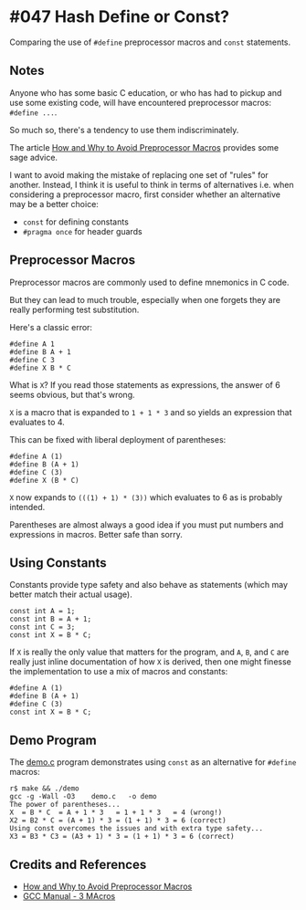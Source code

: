 # #047 Hash Define or Const?

Comparing the use of `#define` preprocessor macros and `const` statements.

## Notes

Anyone who has some basic C education, or who has had to pickup and use some existing code, will have encountered preprocessor macros: `#define ...`.

So much so, there's a tendency to use them indiscriminately.

The article [How and Why to Avoid Preprocessor Macros](https://luckyresistor.me/knowledge/avoid-preprocessor-macros/) provides some sage advice.

I want to avoid making the mistake of replacing one set of "rules" for another. Instead, I think it is useful to think in terms of alternatives
i.e. when considering a preprocessor macro, first consider whether an alternative may be a better choice:

* `const` for defining constants
* `#pragma once` for header guards


## Preprocessor Macros

Preprocessor macros are commonly used to define mnemonics in C code.

But they can lead to much trouble, especially when one forgets they are really performing test substitution.

Here's a classic error:

```
#define A 1
#define B A + 1
#define C 3
#define X B * C
```

What is `X`? If you read those statements as expressions, the answer of 6 seems obvious, but that's wrong.

`X` is a macro that is expanded to `1 + 1 * 3` and so yields an expression that evaluates to 4.

This can be fixed with liberal deployment of parentheses:
```
#define A (1)
#define B (A + 1)
#define C (3)
#define X (B * C)
```

`X` now expands to `(((1) + 1) * (3))` which evaluates to 6 as is probably intended.

Parentheses are almost always a good idea if you must put numbers and expressions in macros. Better safe than sorry.

## Using Constants

Constants provide type safety and also behave as statements (which may better match their actual usage).

```
const int A = 1;
const int B = A + 1;
const int C = 3;
const int X = B * C;
```

If `X` is really the only value that matters for the program, and `A`, `B`, and `C` are really just inline documentation of how `X` is derived,
then one might finesse the implementation to use a mix of macros and constants:


```
#define A (1)
#define B (A + 1)
#define C (3)
const int X = B * C;
```

## Demo Program

The [demo.c](./demo.c) program demonstrates using `const` as an alternative for `#define` macros:

```
r$ make && ./demo
gcc -g -Wall -O3    demo.c   -o demo
The power of parentheses...
X  = B * C  = A + 1 * 3   = 1 + 1 * 3   = 4 (wrong!)
X2 = B2 * C = (A + 1) * 3 = (1 + 1) * 3 = 6 (correct)
Using const overcomes the issues and with extra type safety...
X3 = B3 * C3 = (A3 + 1) * 3 = (1 + 1) * 3 = 6 (correct)
```

## Credits and References
* [How and Why to Avoid Preprocessor Macros](https://luckyresistor.me/knowledge/avoid-preprocessor-macros/)
* [GCC Manual - 3 MAcros](https://gcc.gnu.org/onlinedocs/cpp/Macros.html)

